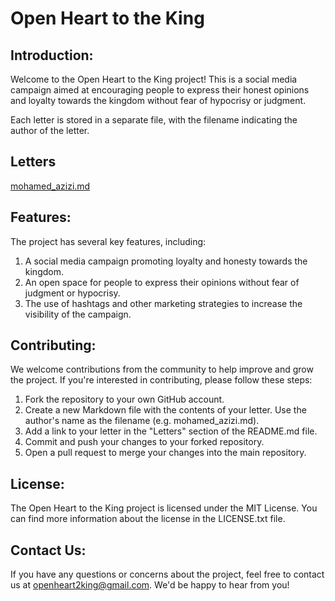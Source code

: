 # Open Heart to the King

Introduction:
-----------------
Welcome to the Open Heart to the King project! This is a social media campaign aimed at encouraging people to express their honest opinions and loyalty towards the kingdom without fear of hypocrisy or judgment.

Each letter is stored in a separate file, with the filename indicating the author of the letter.

Letters
-----------------

[mohamed_azizi.md](letters/mohamed_azizi.md)


Features:
-----------------
The project has several key features, including:

1. A social media campaign promoting loyalty and honesty towards the kingdom.
2. An open space for people to express their opinions without fear of judgment or hypocrisy.
3. The use of hashtags and other marketing strategies to increase the visibility of the campaign.

Contributing:
-----------------
We welcome contributions from the community to help improve and grow the project. If you're interested in contributing, please follow these steps:

1. Fork the repository to your own GitHub account.
2. Create a new Markdown file with the contents of your letter. Use the author's name as the filename (e.g. mohamed_azizi.md).
3. Add a link to your letter in the "Letters" section of the README.md file.
4. Commit and push your changes to your forked repository.
5. Open a pull request to merge your changes into the main repository.

License:
-----------------
The Open Heart to the King project is licensed under the MIT License. You can find more information about the license in the LICENSE.txt file.

Contact Us:
-----------------
If you have any questions or concerns about the project, feel free to contact us at openheart2king@gmail.com. We'd be happy to hear from you!
